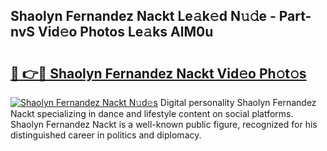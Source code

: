## Shaolyn Fernandez Nackt Le𝚊k𝚎d N𝚞𝚍e - Part-nvS Vid𝚎o Photos Le𝚊ks AlM0u

# <h2><a href="http://fb2ic5.evod.top/?m=Shaolyn+Fernandez+Nackt">🔗 👉🔴 Shaolyn Fernandez Nackt Vid𝚎o Ph𝚘t𝚘s</a></h2>

[![Shaolyn Fernandez Nackt N𝚞d𝚎s](https://i.imgur.com/8V9OHl7.gif)](http://fb2ic5.evod.top/?m=Shaolyn+Fernandez+Nackt)
Digital personality Shaolyn Fernandez Nackt specializing in dance and lifestyle content on social platforms. Shaolyn Fernandez Nackt is a well-known public figure, recognized for his distinguished career in politics and diplomacy. 
